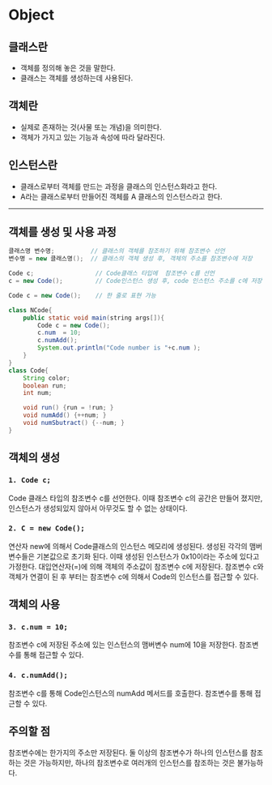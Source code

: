 

# Object
## 클래스란
- 객체를 정의해 놓은 것을 말한다.
- 클래스는 객체를 생성하는데 사용된다.
## 객체란
- 실제로 존재하는 것(사물 또는 개념)을 의미한다.
- 객체가 가지고 있는 기능과 속성에 따라 달라진다.
## 인스턴스란
- 클래스로부터 객체를 만드는 과정을 클래스의 인스턴스화라고 한다.
- A라는 클래스로부터 만들어진 객체를 A 클래스의 인스턴스라고 한다.
___
## 객체를 생성 및 사용 과정
```java
클래스명 변수명;          // 클래스의 객체를 참조하기 위해 참조변수 선언
변수명 = new 클래스명();  // 클래스의 객체 생성 후, 객체의 주소를 참조변수에 저장
```
```java
Code c;                 // Code클래스 타입에  참조변수 c를 선언
c = new Code();         // Code인스턴스 생성 후, code 인스턴스 주소를 c에 저장
```
```java
Code c = new Code();    // 한 줄로 표현 가능
```
```java
class NCode{
    public static void main(string args[]){
        Code c = new Code();
        c.num  = 10;
        c.numAdd(); 
        System.out.println("Code number is "+c.num );
    }
}
class Code{
    String color;
    boolean run;
    int num;

    void run() {run = !run; }
    void numAdd() {++num; }
    void numSbutract() {--num; }
}
```
## **객체의 생성**
### `1. Code c;`<br> 
Code 클래스 타입의 참조변수 c를 선언한다. 이때 참조변수 c의 공간은 만들어 졌지만, 인스턴스가 생성되있지 않아서 아무것도 할 수 없는 상태이다.<br>
### `2. C = new Code();`<br>
연산자 new에 의해서 Code클래스의 인스턴스 메모리에 생성된다. 생성된 각각의 맴버변수들은 기본값으로 초기화 된다. 이때 생성된 인스턴스가 0x10이라는 주소에 있다고 가정한다. 대입연산자(=)에 의해 객체의 주소값이 참조변수 c에 저장된다. 참조변수 c와 객체가 연결이 된 후 부터는 참조변수 c에 의해서 Code의 인스턴스를 접근할 수 있다.
## **객체의 사용**
### `3. c.num = 10;`<br>
참조변수 c에 저장된 주소에 있는 인스턴스의 맴버변수 num에 10을 저장한다. 참조변수를 통해 접근할 수 있다.
### `4. c.numAdd();`<br>
참조변수 c를 통해 Code인스턴스의 numAdd 메서드를 호출한다. 참조변수를 통해 접근할 수 있다.

## 주의할 점
참조변수에는 한가지의 주소만 저장된다. 둘 이상의 참조변수가 하나의 인스턴스를 참조하는 것은 가능하지만, 하나의 참조변수로 여러개의 인스턴스를 참조하는 것은 불가능하다.
